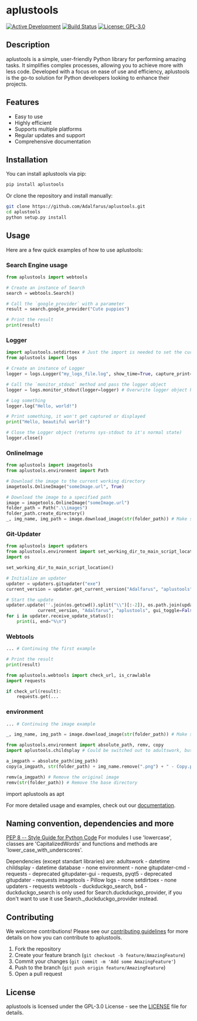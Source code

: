# aplustools
[![Active Development](https://img.shields.io/badge/Maintenance%20Level-Actively%20Developed-brightgreen.svg)](https://gist.github.com/cheerfulstoic/d107229326a01ff0f333a1d3476e068d)
[![Build Status](https://github.com/Adalfarus/aplustools/actions/workflows/python-publish.yml/badge.svg)](https://github.com/Adalfarus/aplustools/actions)
[![License: GPL-3.0](https://img.shields.io/github/license/Adalfarus/aplustools)](https://github.com/Adalfarus/aplustools/blob/main/LICENSE)

## Description

aplustools is a simple, user-friendly Python library for performing amazing tasks. It simplifies complex processes, allowing you to achieve more with less code. Developed with a focus on ease of use and efficiency, aplustools is the go-to solution for Python developers looking to enhance their projects.

## Features

- Easy to use
- Highly efficient
- Supports multiple platforms
- Regular updates and support
- Comprehensive documentation

## Installation

You can install aplustools via pip:

```sh
pip install aplustools
```

Or clone the repository and install manually:

```sh
git clone https://github.com/Adalfarus/aplustools.git
cd aplustools
python setup.py install
```

## Usage

Here are a few quick examples of how to use aplustools:

### Search Engine usage
```python
from aplustools import webtools

# Create an instance of Search
search = webtools.Search()

# Call the `google_provider` with a parameter
result = search.google_provider("Cute puppies")

# Print the result
print(result)
```

### Logger
```python
import aplustools.setdirtoex # Just the import is needed to set the current working directory to the main script or executable
from aplustools import logs

# Create an instance of Logger
logger = logs.Logger("my_logs_file.log", show_time=True, capture_print=False, overwrite_print=True, print_passthrough=False, print_log_to_stdout=True) # Shows the time in the logs (Like this [12:33:21]) and overwrites the normal sys.stdout

# Call the `monitor_stdout` method and pass the logger object
logger = logs.monitor_stdout(logger=logger) # Overwrite logger object here to close it later (You don't have to do this, if you keep the reference)

# Log something
logger.log("Hello, world!")

# Print something, it won't get captured or displayed
print("Hello, beautiful world!")

# Close the Logger object (returns sys-stdout to it's normal state)
logger.close()
```

### OnlineImage
```python
from aplustools import imagetools
from aplustools.environment import Path

# Download the image to the current working directory
imagetools.OnlineImage("someImage.url", True)

# Download the image to a specified path
image = imagetools.OnlineImage("someImage.url")
folder_path = Path(".\\images")
folder_path.create_directory()
_, img_name, img_path = image.download_image(str(folder_path)) # Make sure this directory exists
```

### Git-Updater
```python
from aplustools import updaters
from aplustools.environment import set_working_dir_to_main_script_location
import os

set_working_dir_to_main_script_location()

# Initialize an updater
updater = updaters.gitupdater("exe")
current_version = updater.get_current_version("Adalfarus", "aplustools")[1] # Gives back two values, use whichever applicable

# Start the update
updater.update(''.join(os.getcwd().split("\\")[:-2]), os.path.join(updaters.get_temp(), "update"), 
			current_version, "Adalfarus", "aplustools", gui_toggle=False, cmd_toggle=False)
for i in updater.receive_update_status():
	print(i, end="%\n")
```

### Webtools
```python
... # Continuing the first example

# Print the result
print(result)

from aplustools.webtools import check_url, is_crawlable
import requests

if check_url(result):
	requests.get(...
```

### environment
```python
... # Continuing the image example

_, img_name, img_path = image.download_image(str(folder_path)) # Make sure this directory exists

from aplustools.environment import absolute_path, remv, copy
import aplustools.childsplay # Could be switched out to adultswork, but the str would need to get converted

a_imgpath = absolute_path(img_path)
copy(a_imgpath, str(folder_path) + img_name.remove(".png") + " - Copy.png")

remv(a_imgpath) # Remove the original image
remv(str(folder_path)) # Remove the base directory
```
import aplustools as apt

For more detailed usage and examples, check out our [documentation](https://github.com/adalfarus/aplustools/wiki).

## Naming convention, dependencies and more
[PEP 8 -- Style Guide for Python Code](https://peps.python.org/pep-0008/#naming-conventions)
For modules I use 'lowercase', classes are 'CapitalizedWords' and functions and methods are 'lower_case_with_underscores'.

Dependencies (except standart libraries) are: 
adultswork - datetime
childsplay - datetime
database - none
environment - none
gitupdater-cmd - requests - deprecated
gitupdater-gui - requests, pyqt5 - deprecated
gitupdater - requests
imagetools - Pillow
logs - none
setdirtoex - none
updaters - requests
webtools - duckduckgo_search, bs4 - duckduckgo_search is only used for Search.duckduckgo_provider, if you don't want to use it use Search._duckduckgo_provider instead.

## Contributing

We welcome contributions! Please see our [contributing guidelines](https://github.com/adalfarus/aplustools/blob/main/CONTRIBUTING.md) for more details on how you can contribute to aplustools.

1. Fork the repository
2. Create your feature branch (`git checkout -b feature/AmazingFeature`)
3. Commit your changes (`git commit -m 'Add some AmazingFeature'`)
4. Push to the branch (`git push origin feature/AmazingFeature`)
5. Open a pull request

## License

aplustools is licensed under the GPL-3.0 License - see the [LICENSE](https://github.com/adalfarus/aplustools/blob/main/LICENSE) file for details.
